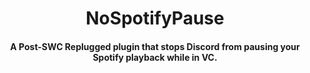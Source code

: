 <p>
  <h1 align="center">NoSpotifyPause</h1>
  <h4 align="center">A Post-SWC Replugged plugin that stops Discord from pausing your Spotify playback while in VC.</h4>
</p>
